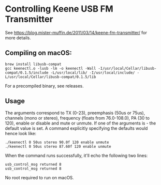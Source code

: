 # Controlling Keene USB FM Transmitter

See https://blog.mister-muffin.de/2011/03/14/keene-fm-transmitter/ for more details.

## Compiling on macOS:

```shell
brew install libusb-compat
gcc keenectl.o -lusb -lm -o keenectl -Wall -I/usr/local/Cellar/libusb-compat/0.1.5/include -L/usr/local/lib/ -I/usr/local/include/ -L/usr/local/Cellar/libusb-compat/0.1.5/lib
```

For a precompiled binary, see releases.

## Usage

The arguments correspond to TX (0-23), preemphasis (50us or 75us), channels (mono or stereo), frequency (floats from 76.0-108.0), PA (30 to 120), enable or disable and mute or unmute. If one of the arguments is - the default value is set. A command explicitly specifying the defaults would hence look like:

```shell
./keenectl 0 50us stereo 90.0f 120 enable unmute
./keenectl 0 50us stereo 87.60f 120 enable unmute
```

When the command runs successfully, it'll echo the following two lines:

```
usb_control_msg returned 8
usb_control_msg returned 8
```

No root required to run on macOS.
